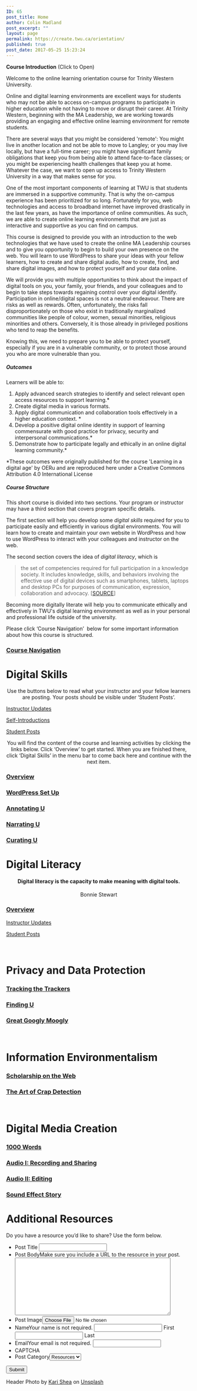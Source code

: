 ```yaml
---
ID: 65
post_title: Home
author: Colin Madland
post_excerpt: ""
layout: page
permalink: https://create.twu.ca/orientation/
published: true
post_date: 2017-05-25 15:23:24
---
```

<!--themify_builder_static--><strong>Course Introduction</strong> (Click to Open)<p>Welcome to the online learning orientation course for Trinity Western University.</p> <p>Online and digital learning environments are excellent ways for students who may not be able to access on-campus programs to participate in higher education while not having to move or disrupt their career. At Trinity Western, beginning with the MA Leadership, we are working towards providing an engaging and effective online learning environment for remote students.</p> <p>There are several ways that you might be considered 'remote': You might live in another location and not be able to move to Langley; or you may live locally, but have a full-time career; you might have significant family obligations that keep you from being able to attend face-to-face classes; or you might be experiencing health challenges that keep you at home. Whatever the case, we want to open up access to Trinity Western University in a way that makes sense for you.</p> <p>One of the most important components of learning at TWU is that students are immersed in a supportive community. That is why the on-campus experience has been prioritized for so long. Fortunately for you, web technologies and access to broadband internet have improved drastically in the last few years, as have the importance of online communities. As such, we are able to create online learning environments that are just as interactive and supportive as you can find on campus.</p> <p>This course is designed to provide you with an introduction to the web technologies that we have used to create the online MA Leadership courses and to give you opportunity to begin to build your own presence on the web. You will learn to use WordPress to share your ideas with your fellow learners, how to create and share digital audio, how to create, find, and share digital images, and how to protect yourself and your data online.</p> <p>We will provide you with multiple opportunities to think about the impact of digital tools on you, your family, your friends, and your colleagues and to begin to take steps towards regaining control over your digital identify. Participation in online/digital spaces is not a neutral endeavour. There are risks as well as rewards. Often, unfortunately, the risks fall disproportionately on those who exist in traditionally marginalized communities like people of colour, women, sexual minorities, religious minorities and others. Conversely, it is those already in privileged positions who tend to reap the benefits.</p> <p>Knowing this, we need to prepare you to be able to protect yourself, especially if you are in a vulnerable community, or to protect those around you who are more vulnerable than you.</p> <h5>Outcomes</h5> <p>Learners will be able to:</p> <ol> <li>Apply advanced search strategies to identify and select relevant open access resources to support learning.*</li> <li>Create digital media in various formats.</li> <li>Apply digital communication and collaboration tools effectively in a higher education context. *</li> <li>Develop a positive digital online identity in support of learning commensurate with good practice for privacy, security and interpersonal communications.*</li> <li>Demonstrate how to participate legally and ethically in an online digital learning community.*</li> </ol> <p>*These outcomes were originally published for the course 'Learning in a digital age' by OERu and are reproduced here under a Creative Commons Attribution 4.0 International License</p> <h5>Course Structure</h5> <p>This short course is divided into two sections. Your program or instructor may have a third section that covers program specific details.</p> <p>The first section will help you develop some <em>digital skills</em> required for you to participate easily and efficiently in various digital environments. You will learn how to create and maintain your own website in WordPress and how to use WordPress to interact with your colleagues and instructor on the web.</p> <p>The second section covers the idea of <em>digital literacy</em>, which is</p> <blockquote> <p>the set of competencies required for full participation in a knowledge society. It includes knowledge, skills, and behaviors involving the effective use of digital devices such as smartphones, tablets, laptops and desktop PCs for purposes of communication, expression, collaboration and advocacy. [<a href="https://en.wikipedia.org/wiki/Digital_literacy">SOURCE</a>]</p> </blockquote> <p>Becoming more digitally literate will help you to communicate ethically and effectively in TWU's digital learning environment as well as in your personal and professional life outside of the university.</p><p>Please click &#8216;Course Navigation&#8217;  below for some important information about how this course is structured.</p>
 
 <a href="https://create.twu.ca/orientation/course-navigation/" > 
 
 </a> 
 <h3> <a href="https://create.twu.ca/orientation/course-navigation/" > Course Navigation </a> </h3> 
 
 
<h1>Digital Skills<br/></h1>
 <p style="text-align: center;">Use the buttons below to read what your instructor and your fellow learners are posting. Your posts should be visible under &#8216;Student Posts&#8217;.</p> 
 
 <a href="https://create.twu.ca/orientation/category/u1-updates" > Instructor Updates </a> 
 
 <a href="https://create.twu.ca/orientation/category/hi" > Self-Introductions </a> 
 
 <a href="https://create.twu.ca/orientation/category/digital-skills" > Student Posts </a> 
 <p style="text-align: center;">You will find the content of the course and learning activities by clicking the links below. Click &#8216;Overview&#8217; to get started. When you are finished there, click &#8216;Digital Skills&#8217; in the menu bar to come back here and continue with the next item.</p> 
 
 <a href="https://create.twu.ca/orientation/digital-skills" > 
 
 </a> 
 <h3> <a href="https://create.twu.ca/orientation/digital-skills" > Overview </a> </h3> 
 
 
 <a href="https://create.twu.ca/orientation/digital-skills/wordpress-set-up/" > 
 
 </a> 
 <h3> <a href="https://create.twu.ca/orientation/digital-skills/wordpress-set-up/" > WordPress Set Up </a> </h3> 
 
 
 <a href="https://create.twu.ca/orientation/digital-skills/annotating-u" > 
 
 </a> 
 <h3> <a href="https://create.twu.ca/orientation/digital-skills/annotating-u" > Annotating U </a> </h3> 
 
 
 <a href="https://create.twu.ca/orientation/digital-skills/narrating-u" > 
 
 </a> 
 <h3> <a href="https://create.twu.ca/orientation/digital-skills/narrating-u" > Narrating U </a> </h3> 
 
 
 <a href="https://create.twu.ca/orientation/digital-skills/curating-u" > 
 
 </a> 
 <h3> <a href="https://create.twu.ca/orientation/digital-skills/curating-u" > Curating U </a> </h3> 
 
 
<h1>Digital Literacy<br/></h1>
 <h4 style="text-align: center;">Digital literacy is the capacity to make meaning with digital tools.</h4><p style="text-align: center;">Bonnie Stewart</p>
 
 <a href="https://create.twu.ca/orientation/digital-literacy" > 
 
 </a> 
 <h3> <a href="https://create.twu.ca/orientation/digital-literacy" > Overview </a> </h3> 
 
 
 <a href="https://create.twu.ca/orientation/category/u2-updates" > Instructor Updates </a> 
 
 <a href="https://create.twu.ca/orientation/category/digital-literacy" > Student Posts </a> 
<h1><br/>Privacy and Data Protection</h1>
 
 <a href="https://create.twu.ca/orientation/digital-literacy/tracking-the-trackers" > 
 
 </a> 
 <h3> <a href="https://create.twu.ca/orientation/digital-literacy/tracking-the-trackers" > Tracking the Trackers </a> </h3> 
 
 
 <a href="https://create.twu.ca/orientation/digital-literacy/finding-u" > 
 
 </a> 
 <h3> <a href="https://create.twu.ca/orientation/digital-literacy/finding-u" > Finding U </a> </h3> 
 
 
 <a href="https://create.twu.ca/orientation/digital-literacy/great-googly-moogly" > 
 
 </a> 
 <h3> <a href="https://create.twu.ca/orientation/digital-literacy/great-googly-moogly" > Great Googly Moogly </a> </h3> 
 
<h1><br/>Information Environmentalism</h1>
 
 <a href="https://create.twu.ca/orientation/digital-literacy/scholarship-on-the-web" > 
 
 </a> 
 <h3> <a href="https://create.twu.ca/orientation/digital-literacy/scholarship-on-the-web" > Scholarship on the Web </a> </h3> 
 
 
 <a href="https://create.twu.ca/orientation/digital-literacy/the-art-of-crap-detection" > 
 
 </a> 
 <h3> <a href="https://create.twu.ca/orientation/digital-literacy/the-art-of-crap-detection" > The Art of Crap Detection </a> </h3> 
 
<h1><br/>Digital Media Creation</h1>
 
 <a href="https://create.twu.ca/orientation/digital-literacy/1000-words" > 
 
 </a> 
 <h3> <a href="https://create.twu.ca/orientation/digital-literacy/1000-words" > 1000 Words </a> </h3> 
 
 
 <a href="https://create.twu.ca/orientation/digital-literacy/recording-and-sharing-audio" > 
 
 </a> 
 <h3> <a href="https://create.twu.ca/orientation/digital-literacy/recording-and-sharing-audio" > Audio I: Recording and Sharing </a> </h3> 
 
 
 <a href="https://create.twu.ca/orientation/digital-literacy/editing-audio" > 
 
 </a> 
 <h3> <a href="https://create.twu.ca/orientation/digital-literacy/editing-audio" > Audio II: Editing </a> </h3> 
 
 
 <a href="https://create.twu.ca/orientation/digital-literacy/sound-effect-story" > 
 
 </a> 
 <h3> <a href="https://create.twu.ca/orientation/digital-literacy/sound-effect-story" > Sound Effect Story </a> </h3> 
 
<h1>Additional Resources<br/></h1>
 <p>Do you have a resource you&#8217;d like to share? Use the form below.</p> <form method='post' enctype='multipart/form-data' id='gform_3' action='/orientation/wp-admin/post.php'> <ul id='gform_fields_3' class='gform_fields top_label form_sublabel_below description_below'><li id='field_3_3' class='gfield field_sublabel_below field_description_below gfield_visibility_visible' ><label class='gfield_label' for='input_3_3' >Post Title</label> <input name='input_3' id='input_3_3' type='text' value='' class='medium' tabindex='1' aria-invalid="false" /> </li><li id='field_3_4' class='gfield field_sublabel_below field_description_above gfield_visibility_visible' ><label class='gfield_label' for='input_3_4' >Post Body</label>Make sure you include a URL to the resource in your post.<textarea name='input_4' id='input_3_4' class='textarea medium' tabindex='2' aria-invalid="false" rows='10' cols='50'></textarea></li><li id='field_3_5' class='gfield field_sublabel_below field_description_below gfield_visibility_visible' ><label class='gfield_label' for='input_3_5' >Post Image</label><input name='input_5' id='input_3_5' type='file' class='medium' tabindex='3' /></li><li id='field_3_1' class='gfield field_sublabel_below field_description_above gfield_visibility_visible' ><label class='gfield_label gfield_label_before_complex' for='input_3_1_3' >Name</label>Your name is not required. <input type='text' name='input_1.3' id='input_3_1_3' value='' aria-label='First name' tabindex='8' aria-invalid="false" /> <label for='input_3_1_3' >First</label> <input type='text' name='input_1.6' id='input_3_1_6' value='' aria-label='Last name' tabindex='10' aria-invalid="false" /> <label for='input_3_1_6' >Last</label> </li><li id='field_3_2' class='gfield field_sublabel_below field_description_above gfield_visibility_visible' ><label class='gfield_label' for='input_3_2' >Email</label>Your email is not required. <input name='input_2' id='input_3_2' type='text' value='' class='medium' tabindex='12' aria-invalid="false"/> </li><li id='field_3_8' class='gfield field_sublabel_below field_description_below gfield_visibility_visible' ><label class='gfield_label' for='input_3_8' >CAPTCHA</label></li><li id='field_3_6' class='gfield field_sublabel_below field_description_below gfield_visibility_hidden' ><label class='gfield_label' for='input_3_6' >Post Category</label><select name='input_6' id='input_3_6' class='medium gfield_select' tabindex='14' aria-invalid="false"><option value='18' >Resources</option></select></li> </ul> <input type='submit' id='gform_submit_button_3' class='gform_button button' value='Submit' tabindex='15' onclick='if(window["gf_submitting_3"]){return false;} window["gf_submitting_3"]=true; ' onkeypress='if( event.keyCode == 13 ){ if(window["gf_submitting_3"]){return false;} window["gf_submitting_3"]=true; jQuery("#gform_3").trigger("submit",[true]); }' /> <input type='hidden' class='gform_hidden' name='is_submit_3' value='1' /> <input type='hidden' class='gform_hidden' name='gform_submit' value='3' /> <input type='hidden' class='gform_hidden' name='gform_unique_id' value='' /> <input type='hidden' class='gform_hidden' name='state_3' value='WyJbXSIsImM2ZjNkYjlmODMyMWYxZWZiYTAxZGZiYjBlMzZkMzY2Il0=' /> <input type='hidden' class='gform_hidden' name='gform_target_page_number_3' id='gform_target_page_number_3' value='0' /> <input type='hidden' class='gform_hidden' name='gform_source_page_number_3' id='gform_source_page_number_3' value='1' /> <input type='hidden' name='gform_field_values' value='' /> </form> 
 Header Photo by <a href="https://unsplash.com/photos/1SAnrIxw5OY?utm_source=unsplash&#038;utm_medium=referral&#038;utm_content=creditCopyText">Kari Shea</a> on <a href="https://unsplash.com/?utm_source=unsplash&#038;utm_medium=referral&#038;utm_content=creditCopyText">Unsplash</a><!--/themify_builder_static-->